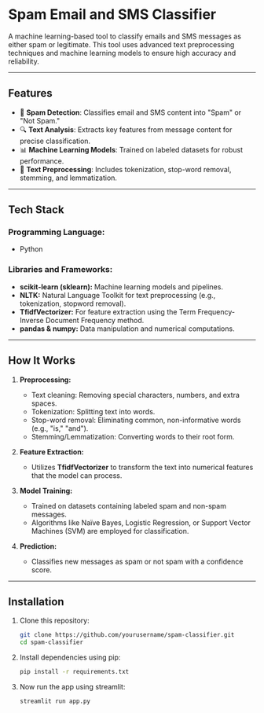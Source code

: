 # **Spam Email and SMS Classifier**

A machine learning-based tool to classify emails and SMS messages as either spam or legitimate. This tool uses advanced text preprocessing techniques and machine learning models to ensure high accuracy and reliability.

---

## **Features**
- 📧 **Spam Detection**: Classifies email and SMS content into "Spam" or "Not Spam."
- 🔍 **Text Analysis**: Extracts key features from message content for precise classification.
- 📊 **Machine Learning Models**: Trained on labeled datasets for robust performance.
- 🧹 **Text Preprocessing**: Includes tokenization, stop-word removal, stemming, and lemmatization.

---

## **Tech Stack**

### **Programming Language:**
- Python

### **Libraries and Frameworks:**
- **scikit-learn (sklearn):** Machine learning models and pipelines.
- **NLTK:** Natural Language Toolkit for text preprocessing (e.g., tokenization, stopword removal).
- **TfidfVectorizer:** For feature extraction using the Term Frequency-Inverse Document Frequency method.
- **pandas & numpy:** Data manipulation and numerical computations.

---

## **How It Works**

1. **Preprocessing:**
   - Text cleaning: Removing special characters, numbers, and extra spaces.
   - Tokenization: Splitting text into words.
   - Stop-word removal: Eliminating common, non-informative words (e.g., "is," "and").
   - Stemming/Lemmatization: Converting words to their root form.

2. **Feature Extraction:**
   - Utilizes **TfidfVectorizer** to transform the text into numerical features that the model can process.

3. **Model Training:**
   - Trained on datasets containing labeled spam and non-spam messages.
   - Algorithms like Naïve Bayes, Logistic Regression, or Support Vector Machines (SVM) are employed for classification.

4. **Prediction:**
   - Classifies new messages as spam or not spam with a confidence score.

---

## **Installation**

1. Clone this repository:
   ```bash
   git clone https://github.com/yourusername/spam-classifier.git
   cd spam-classifier
2. Install dependencies using pip:
   ```bash
   pip install -r requirements.txt
3. Now run the app using streamlit:
   ```bash
   streamlit run app.py
